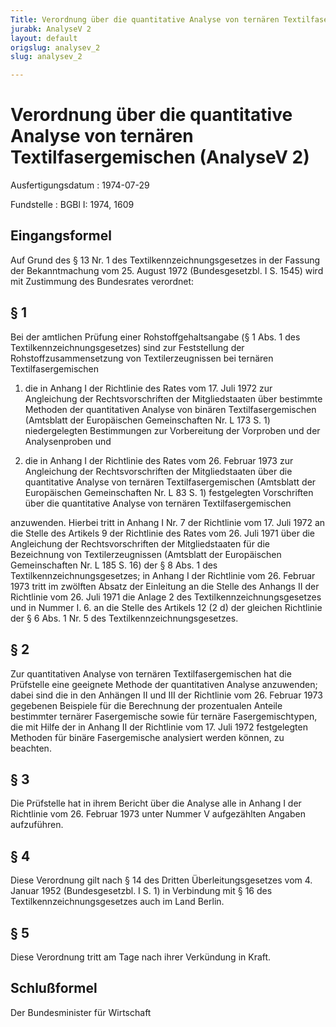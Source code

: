 ```yaml
---
Title: Verordnung über die quantitative Analyse von ternären Textilfasergemischen
jurabk: AnalyseV 2
layout: default
origslug: analysev_2
slug: analysev_2

---
```


# Verordnung über die quantitative Analyse von ternären Textilfasergemischen (AnalyseV 2)

Ausfertigungsdatum
:   1974-07-29

Fundstelle
:   BGBl I: 1974, 1609



## Eingangsformel

Auf Grund des § 13 Nr. 1 des Textilkennzeichnungsgesetzes in der
Fassung der Bekanntmachung vom 25. August 1972 (Bundesgesetzbl. I S.
1545) wird mit Zustimmung des Bundesrates verordnet:


## § 1

Bei der amtlichen Prüfung einer Rohstoffgehaltsangabe (§ 1 Abs. 1 des
Textilkennzeichnungsgesetzes) sind zur Feststellung der
Rohstoffzusammensetzung von Textilerzeugnissen bei ternären
Textilfasergemischen

1.  die in Anhang I der Richtlinie des Rates vom 17. Juli 1972 zur
    Angleichung der Rechtsvorschriften der Mitgliedstaaten über bestimmte
    Methoden der quantitativen Analyse von binären Textilfasergemischen
    (Amtsblatt der Europäischen Gemeinschaften Nr. L 173 S. 1)
    niedergelegten Bestimmungen zur Vorbereitung der Vorproben und der
    Analysenproben und


2.  die in Anhang I der Richtlinie des Rates vom 26. Februar 1973 zur
    Angleichung der Rechtsvorschriften der Mitgliedstaaten über die
    quantitative Analyse von ternären Textilfasergemischen (Amtsblatt der
    Europäischen Gemeinschaften Nr. L 83 S. 1) festgelegten Vorschriften
    über die quantitative Analyse von ternären Textilfasergemischen



anzuwenden. Hierbei tritt in Anhang I Nr. 7 der Richtlinie vom 17.
Juli 1972 an die Stelle des Artikels 9 der Richtlinie des Rates vom
26\. Juli 1971 über die Angleichung der Rechtsvorschriften der
Mitgliedstaaten für die Bezeichnung von Textilerzeugnissen (Amtsblatt
der Europäischen Gemeinschaften Nr. L 185 S. 16) der § 8 Abs. 1 des
Textilkennzeichnungsgesetzes; in Anhang I der Richtlinie vom 26.
Februar 1973 tritt im zwölften Absatz der Einleitung an die Stelle des
Anhangs II der Richtlinie vom 26. Juli 1971 die Anlage 2 des
Textilkennzeichnungsgesetzes und in Nummer I. 6. an die Stelle des
Artikels 12 (2 d) der gleichen Richtlinie der § 6 Abs. 1
Nr. 5              des Textilkennzeichnungsgesetzes.


## § 2

Zur quantitativen Analyse von ternären Textilfasergemischen hat die
Prüfstelle eine geeignete Methode der quantitativen Analyse
anzuwenden; dabei sind die in den Anhängen II und III der Richtlinie
vom 26. Februar 1973 gegebenen Beispiele für die Berechnung der
prozentualen Anteile bestimmter ternärer Fasergemische sowie für
ternäre Fasergemischtypen, die mit Hilfe der in Anhang II der
Richtlinie vom 17. Juli 1972 festgelegten Methoden für binäre
Fasergemische analysiert werden können, zu beachten.


## § 3

Die Prüfstelle hat in ihrem Bericht über die Analyse alle in Anhang I
der Richtlinie vom 26. Februar 1973 unter Nummer V aufgezählten
Angaben aufzuführen.


## § 4

Diese Verordnung gilt nach § 14 des Dritten Überleitungsgesetzes vom
4\. Januar 1952 (Bundesgesetzbl. I S. 1) in Verbindung mit § 16 des
Textilkennzeichnungsgesetzes auch im Land Berlin.


## § 5

Diese Verordnung tritt am Tage nach ihrer Verkündung in Kraft.


## Schlußformel

Der Bundesminister für Wirtschaft

